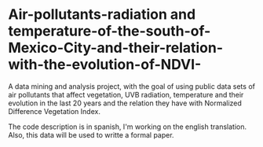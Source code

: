 # Air-pollutants-radiation and temperature-of-the-south-of-Mexico-City-and-their-relation-with-the-evolution-of-NDVI-
A data mining and analysis project, with the goal of using public data sets of air pollutants that affect vegetation, UVB radiation, temperature and their evolution in the last 20 years and the relation they have with Normalized Difference Vegetation Index. 

The code description is in spanish, I'm working on the english translation. Also, this data will be used to writte a formal paper.
